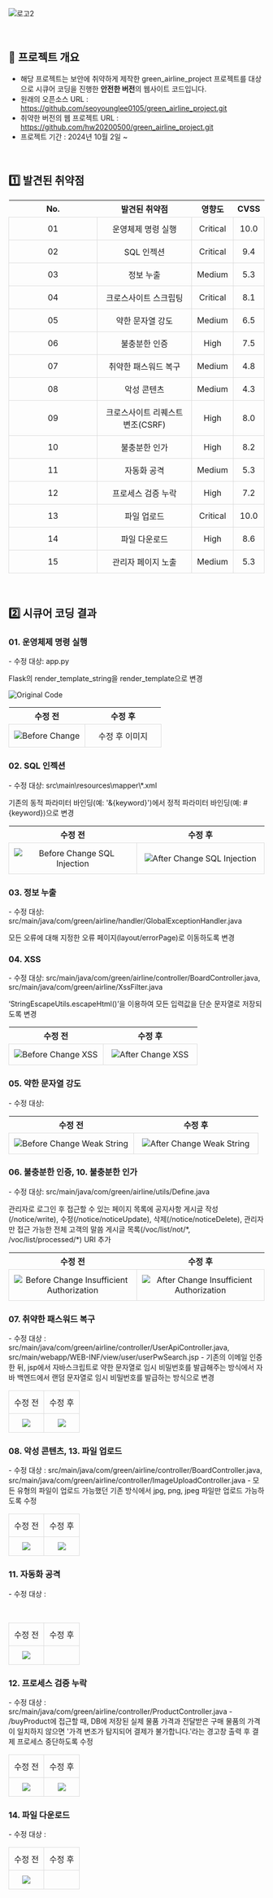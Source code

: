 ![로고2](https://github.com/seoyounglee0105/green_airline_project/assets/106488607/45885ada-932d-4640-93a8-4a84d451bb9c)




<br>

## 🚀 프로젝트 개요
- 해당 프로젝트는 보안에 취약하게 제작한 green_airline_project 프로젝트를 대상으로 시큐어 코딩을 진행한 <b>안전한 버전</b>의 웹사이트 코드입니다.
-   원래의 오픈소스 URL : https://github.com/seoyounglee0105/green_airline_project.git
-   취약한 버전의 웹 프로젝트 URL : https://github.com/hw20200500/green_airline_project.git
- 프로젝트 기간 : 2024년 10월 2일 ~ 


<br> 



## 1️⃣ 발견된 취약점
<table>
    <thead>
        <tr>
            <th>No.</th>
            <th>발견된 취약점</th>
            <th>영향도</th>
            <th>CVSS</th>
        </tr>
    </thead>
    <tbody>
        <tr>
            <td>01</td>
            <td>운영체제 명령 실행</td>
            <td>Critical</td>
            <td>10.0</td>
        </tr>
        <tr>
            <td>02</td>
            <td>SQL 인젝션</td>
            <td>Critical</td>
            <td>9.4</td>
        </tr>
        <tr>
            <td>03</td>
            <td>정보 누출</td>
            <td>Medium</td>
            <td>5.3</td>
        </tr>
        <tr>
            <td>04</td>
            <td>크로스사이트 스크립팅</td>
            <td>Critical</td>
            <td>8.1</td>
        </tr>
        <tr>
            <td>05</td>
            <td>약한 문자열 강도</td>
            <td>Medium</td>
            <td>6.5</td>
        </tr>
        <tr>
            <td>06</td>
            <td>불충분한 인증</td>
            <td>High</td>
            <td>7.5</td>
        </tr>
        <tr>
            <td>07</td>
            <td>취약한 패스워드 복구</td>
            <td>Medium</td>
            <td>4.8</td>
        </tr>
        <tr>
            <td>08</td>
            <td>악성 콘텐츠</td>
            <td>Medium</td>
            <td>4.3</td>
        </tr>
        <tr>
            <td>09</td>
            <td>크로스사이트 리퀘스트 변조(CSRF)</td>
            <td>High</td>
            <td>8.0</td>
        </tr>
        <tr>
            <td>10</td>
            <td>불충분한 인가</td>
            <td>High</td>
            <td>8.2</td>
        </tr>
        <tr>
            <td>11</td>
            <td>자동화 공격</td>
            <td>Medium</td>
            <td>5.3</td>
        </tr>
        <tr>
            <td>12</td>
            <td>프로세스 검증 누락</td>
            <td>High</td>
            <td>7.2</td>
        </tr>
        <tr>
            <td>13</td>
            <td>파일 업로드</td>
            <td>Critical</td>
            <td>10.0</td>
        </tr>
        <tr>
            <td>14</td>
            <td>파일 다운로드</td>
            <td>High</td>
            <td>8.6</td>
        </tr>
        <tr>
            <td>15</td>
            <td>관리자 페이지 노출</td>
            <td>Medium</td>
            <td>5.3</td>
        </tr>
    </tbody>
</table>

    
<br>

## 2️⃣ 시큐어 코딩 결과
<style>
    table {
        width: 100%;
        border-collapse: collapse;
    }
    td {
        width: 50%;
        text-align: center;
        vertical-align: middle;
        padding: 10px;
        border: 1px solid #ddd;
    }
</style>
<h3>01. 운영체제 명령 실행</h3>
<p>- 수정 대상: app.py</p>
<p>Flask의 render_template_string을 render_template으로 변경</p>
<img src="https://github.com/user-attachments/assets/318dd94b-6cf3-4742-8326-a250caa95aff" alt="Original Code">

<table>
    <tr>
        <th>수정 전</th>
        <th>수정 후</th>
    </tr>
    <tr>
        <td><img src="https://github.com/user-attachments/assets/e37f0d8e-8663-4bdd-bc4e-37fb53384758" alt="Before Change"></td>
        <td>수정 후 이미지</td>
    </tr>
</table>

<h3>02. SQL 인젝션</h3>
<p>- 수정 대상: src\main\resources\mapper\*.xml</p>
<p>기존의 동적 파라미터 바인딩(예: '&{keyword}')에서 정적 파라미터 바인딩(예: #{keyword})으로 변경</p>

<table>
    <tr>
        <th>수정 전</th>
        <th>수정 후</th>
    </tr>
    <tr>
        <td><img src="https://github.com/user-attachments/assets/e4271ab9-68e4-419f-8276-635137f266d0" alt="Before Change SQL Injection"></td>
        <td><img src="https://github.com/user-attachments/assets/1f64db92-e2d6-40e6-8474-68e3a82d6105" alt="After Change SQL Injection"></td>
    </tr>
</table>

<h3>03. 정보 누출</h3>
<p>- 수정 대상: src/main/java/com/green/airline/handler/GlobalExceptionHandler.java</p>
<p>모든 오류에 대해 지정한 오류 페이지(layout/errorPage)로 이동하도록 변경</p>

<h3>04. XSS</h3>
<p>- 수정 대상: src/main/java/com/green/airline/controller/BoardController.java, src/main/java/com/green/airline/XssFilter.java</p>
<p>‘StringEscapeUtils.escapeHtml()’을 이용하여 모든 입력값을 단순 문자열로 저장되도록 변경</p>

<table>
    <tr>
        <th>수정 전</th>
        <th>수정 후</th>
    </tr>
    <tr>
        <td><img src="https://github.com/user-attachments/assets/0312b742-b752-4357-b411-4cf6e0537a53" alt="Before Change XSS"></td>
        <td><img src="https://github.com/user-attachments/assets/310d5d5d-6f2a-4e01-beb9-ed915adae686" alt="After Change XSS"></td>
    </tr>
</table>

<h3>05. 약한 문자열 강도</h3>
<p>- 수정 대상: </p>

<table>
    <tr>
        <th>수정 전</th>
        <th>수정 후</th>
    </tr>
    <tr>
        <td><img src="https://github.com/user-attachments/assets/0312b742-b752-4357-b411-4cf6e0537a53" alt="Before Change Weak String"></td>
        <td><img src="https://github.com/user-attachments/assets/310d5d5d-6f2a-4e01-beb9-ed915adae686" alt="After Change Weak String"></td>
    </tr>
</table>

<h3>06. 불충분한 인증, 10. 불충분한 인가</h3>
<p>- 수정 대상: src/main/java/com/green/airline/utils/Define.java</p>
<p>관리자로 로그인 후 접근할 수 있는 페이지 목록에 공지사항 게시글 작성(/notice/write), 수정(/notice/noticeUpdate), 삭제(/notice/noticeDelete), 관리자만 접근 가능한 전체 고객의 말씀 게시글 목록(/voc/list/not/*, /voc/list/processed/*) URI 추가</p>

<table>
    <tr>
        <th>수정 전</th>
        <th>수정 후</th>
    </tr>
    <tr>
        <td><img src="https://github.com/user-attachments/assets/e314bb7d-bfe5-4a3b-9830-eaa9010dced0" alt="Before Change Insufficient Authorization"></td>
        <td><img src="https://github.com/user-attachments/assets/96084c11-106c-495e-a749-2f3527dec243" alt="After Change Insufficient Authorization"></td>
    </tr>
</table>

<h3>07. 취약한 패스워드 복구</h3>
- 수정 대상 : src/main/java/com/green/airline/controller/UserApiController.java, src/main/webapp/WEB-INF/view/user/userPwSearch.jsp
- 기존의 이메일 인증한 뒤, jsp에서 자바스크립트로 약한 문자열로 임시 비밀번호를 발급해주는 방식에서 자바 백엔드에서 랜덤 문자열로 임시 비밀번호를 발급하는 방식으로 변경
<br>
<table>
    <tr>
        <td>수정 전</td>
        <td>수정 후</td>
    </tr>
    <tr>
        <td><img src="https://github.com/user-attachments/assets/a7756017-3a03-4ca2-a53c-6817afe023c5"/></td>
        <td><img src="https://github.com/user-attachments/assets/994d789f-6af2-4bef-8ed1-922f19dd6d47"/></td>
    </tr>
</table>

<h3>08. 악성 콘텐츠, 13. 파일 업로드</h3>
- 수정 대상 : src/main/java/com/green/airline/controller/BoardController.java, src/main/java/com/green/airline/controller/ImageUploadController.java
- 모든 유형의 파일이 업로드 가능했던 기존 방식에서 jpg, png, jpeg 파일만 업로드 가능하도록 수정
<br>
<table>
    <tr>
        <td>수정 전</td>
        <td>수정 후</td>
    </tr>
    <tr>
        <td><img src="https://github.com/user-attachments/assets/01bab206-699d-4e0f-8dde-9f4d67c73130"/></td>
        <td><img src="https://github.com/user-attachments/assets/4cabbc8c-a374-4344-a0dc-059a2ac58fef"/></td>
    </tr>
</table>

<h3>11. 자동화 공격</h3>
<p>- 수정 대상 :</p>
<br>
<table>
    <tr>
        <td>수정 전</td>
        <td>수정 후</td>
    </tr>
    <tr>
        <td><img src="https://github.com/user-attachments/assets/17fbda86-f5e3-4b2a-a95b-2f1d09ef5576"/></td>
        <td><img src=""/></td>
    </tr>
</table>

<h3>12. 프로세스 검증 누락</h3>
- 수정 대상 : src/main/java/com/green/airline/controller/ProductController.java
- /buyProduct에 접근할 때, DB에 저장된 실제 물품 가격과 전달받은 구매 물품의 가격이 일치하지 않으면 '가격 변조가 탐지되어 결제가 불가합니다.'라는 경고창 출력 후 결제 프로세스 중단하도록 수정
<br>
<table>
    <tr>
        <td>수정 전</td>
        <td>수정 후</td>
    </tr>
    <tr>
        <td><img src="https://github.com/user-attachments/assets/32745158-9d37-43a8-8738-8438441f01dd"/></td>
        <td><img src="https://github.com/user-attachments/assets/10b558b3-b4b4-47ad-bebf-54e201c7d500"/></td>
    </tr>
</table>

<h3>14. 파일 다운로드</h3>
- 수정 대상 :
<br>
<table>
    <tr>
        <td>수정 전</td>
        <td>수정 후</td>
    </tr>
    <tr>
        <td><img src="https://github.com/user-attachments/assets/155f300e-3d73-4db6-a71e-c9195f6fd5f6"/></td>
        <td><img src=""/></td>
    </tr>
</table>


